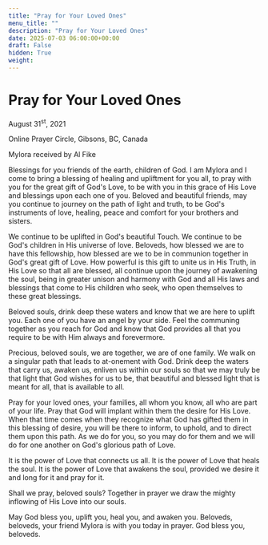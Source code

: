 ```yaml
---
title: "Pray for Your Loved Ones"
menu_title: ""
description: "Pray for Your Loved Ones"
date: 2025-07-03 06:00:00+00:00
draft: False
hidden: True
weight:
---
```

# Pray for Your Loved Ones

August 31<sup>st</sup>, 2021

Online Prayer Circle, Gibsons, BC, Canada

Mylora received by Al Fike

Blessings for you friends of the earth, children of God. I am Mylora and I come to bring a blessing of healing and upliftment for you all, to pray with you for the great gift of God's Love, to be with you in this grace of His Love and blessings upon each one of you. Beloved and beautiful friends, may you continue to journey on the path of light and truth, to be God's instruments of love, healing, peace and comfort for your brothers and sisters.

We continue to be uplifted in God's beautiful Touch. We continue to be God's children in His universe of love. Beloveds, how blessed we are to have this fellowship, how blessed are we to be in communion together in God's great gift of Love. How powerful is this gift to unite us in His Truth, in His Love so that all are blessed, all continue upon the journey of awakening the soul, being in greater unison and harmony with God and all His laws and blessings that come to His children who seek, who open themselves to these great blessings.

Beloved souls, drink deep these waters and know that we are here to uplift you. Each one of you have an angel by your side. Feel the communing together as you reach for God and know that God provides all that you require to be with Him always and forevermore.

Precious, beloved souls, we are together, we are of one family. We walk on a singular path that leads to at-onement with God. Drink deep the waters that carry us, awaken us, enliven us within our souls so that we may truly be that light that God wishes for us to be, that beautiful and blessed light that is meant for all, that is available to all.

Pray for your loved ones, your families, all whom you know, all who are part of your life. Pray that God will implant within them the desire for His Love. When that time comes when they recognize what God has gifted them in this blessing of desire, you will be there to inform, to uphold, and to direct them upon this path. As we do for you, so you may do for them and we will do for one another on God's glorious path of Love.

It is the power of Love that connects us all. It is the power of Love that heals the soul. It is the power of Love that awakens the soul, provided we desire it and long for it and pray for it.

Shall we pray, beloved souls? Together in prayer we draw the mighty inflowing of His Love into our souls.

May God bless you, uplift you, heal you, and awaken you. Beloveds, beloveds, your friend Mylora is with you today in prayer. God bless you, beloveds.
